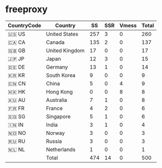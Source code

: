 # freeproxy

|CountryCode|Country|SS|SSR|Vmess|Total|
|  ----  | ----  |  ----  | ----  |  ----  | ----  |
|🇺🇸 US|United States|257|3|0|260|
|🇨🇦 CA|Canada|135|2|0|137|
|🇬🇧 GB|United Kingdom|17|0|0|17|
|🇯🇵 JP|Japan|12|3|0|15|
|🇩🇪 DE|Germany|13|1|0|14|
|🇰🇷 KR|South Korea|9|0|0|9|
|🇨🇳 CN|China|5|0|4|9|
|🇭🇰 HK|Hong Kong|0|0|8|8|
|🇦🇺 AU|Australia|7|1|0|8|
|🇫🇷 FR|France|4|2|0|6|
|🇸🇬 SG|Singapore|5|1|0|6|
|🇮🇳 IN|India|3|1|0|4|
|🇳🇴 NO|Norway|3|0|0|3|
|🇷🇺 RU|Russia|3|0|0|3|
|🇳🇱 NL|Netherlands|1|0|0|1|
||Total|474|14|0|500|
